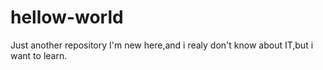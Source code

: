 # hellow-world
Just another repository
I'm new here,and i realy don't know about IT,but i want to learn.
